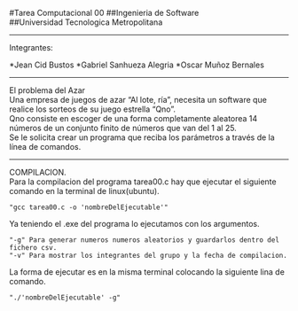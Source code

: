 #Tarea Computacional 00 
##Ingenieria de Software  
##Universidad Tecnologica Metropolitana 
*** 
Integrantes:  

*Jean Cid Bustos
*Gabriel Sanhueza Alegria
*Oscar Muñoz Bernales

***
El problema del Azar  
Una empresa de juegos de azar “Al lote, ría”, necesita un software que realice
los sorteos de su juego estrella “Qno”.  
Qno consiste en escoger de una forma completamente aleatorea 14 números de
un conjunto finito de números que van del 1 al 25.  
Se le solicita crear un programa que reciba los parámetros a través de la línea
de comandos.  
***

COMPILACION.  
Para la compilacion del programa tarea00.c hay que ejecutar el siguiente comando en la terminal de linux(ubuntu).  

	"gcc tarea00.c -o 'nombreDelEjecutable'"

Ya teniendo el .exe del programa lo ejecutamos con los argumentos.  

	"-g" Para generar numeros numeros aleatorios y guardarlos dentro del fichero csv.
 	"-v" Para mostrar los integrantes del grupo y la fecha de compilacion.

La forma de ejecutar es en la misma terminal colocando la siguiente lina de comando.  

	"./'nombreDelEjecutable' -g"

